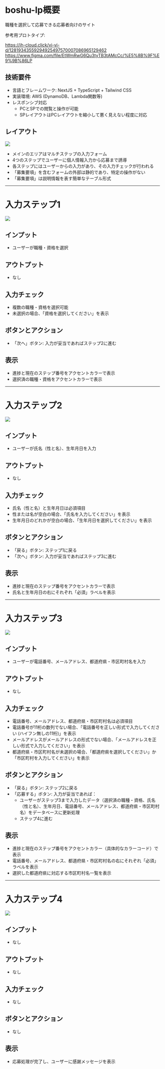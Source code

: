 # boshu-lp概要

職種を選択して応募できる応募者向けのサイト

参考用プロトタイプ:

<https://ih-cloud.click/vi-vi-d/12819343559294925497570007086965129462>
<https://www.figma.com/file/EtWmRwG6Qu3tyTB3tAMcCc/%E5%8B%9F%E9%9B%86LP>

## 技術要件

- 言語とフレームワーク: NextJS + TypeScript + Tailwind CSS
- 実装環境: AWS (DynamoDB、Lambda関数等)
- レスポンシブ対応
  - PCとSPでの閲覧と操作が可能
  - SPレイアウトはPCレイアウトを縮小して悪く見えない程度に対応

## レイアウト
![](img/boshu-lp-layout.jpg)
- メインのエリアはマルチステップの入力フォーム
- 4つのステップでユーザーに個人情報入力から応募まで誘導
- 各ステップにはユーザーからの入力があり、その入力チェックが行われる
- 「募集要項」を含むフォームの外部は静的であり、特定の操作がない
- 「募集要項」は説明情報を表す簡単なテーブル形式

---

# 入力ステップ1

![](img/boshu-lp-step1.jpg)

## インプット
- ユーザーが職種・資格を選択

## アウトプット
- なし

## 入力チェック
- 複数の職種・資格を選択可能
- 未選択の場合、「資格を選択してください」を表示

## ボタンとアクション
- 「次へ」ボタン: 入力が妥当であればステップ2に進む

## 表示
- 進捗と現在のステップ番号をアクセントカラーで表示
- 選択済の職種・資格をアクセントカラーで表示

---

# 入力ステップ2

![](img/boshu-lp-step2.jpg)

## インプット
- ユーザーが氏名（性と名）、生年月日を入力

## アウトプット
- なし

## 入力チェック
- 氏名（性と名）と生年月日は必須項目
- 性または名が空白の場合、「氏名を入力してください」を表示
- 生年月日のどれかが空白の場合、「生年月日を選択してください」を表示

## ボタンとアクション
- 「戻る」ボタン: ステップ1に戻る
- 「次へ」ボタン: 入力が妥当であればステップ3に進む

## 表示
- 進捗と現在のステップ番号をアクセントカラーで表示
- 氏名と生年月日の右にそれぞれ「必須」ラベルを表示

---

# 入力ステップ3

![](img/boshu-lp-step3.jpg)

## インプット
- ユーザーが電話番号、メールアドレス、都道府県・市区町村名を入力

## アウトプット
- なし

## 入力チェック
- 電話番号、メールアドレス、都道府県・市区町村名は必須項目
- 電話番号が11桁の数列でない場合、「電話番号を正しい形式で入力してください (ハイフン無しの11桁)」を表示
- メールアドレスがメールアドレスの形式でない場合、「メールアドレスを正しい形式で入力してください」を表示
- 都道府県・市区町村名が未選択の場合、「都道府県を選択してください」か「市区町村を入力してください」を表示

## ボタンとアクション
- 「戻る」ボタン: ステップ2に戻る
- 「応募する」ボタン: 入力が妥当であれば：
  - ユーザーがステップ3まで入力したデータ（選択済の職種・資格、氏名（性と名）、生年月日、電話番号、メールアドレス、都道府県・市区町村名）をデータベースに更新処理
  - ステップ4に進む

## 表示
- 進捗と現在のステップ番号をアクセントカラー（具体的なカラーコード）で表示
- 電話番号、メールアドレス、都道府県・市区町村名の右にそれぞれ「必須」ラベルを表示
- 選択した都道府県に対応する市区町村名一覧を表示


---

# 入力ステップ4

![](img/boshu-lp-step4.jpg)

## インプット
- なし

## アウトプット
- なし

## 入力チェック
- なし

## ボタンとアクション
- なし

## 表示
- 応募処理が完了し、ユーザーに感謝メッセージを表示


